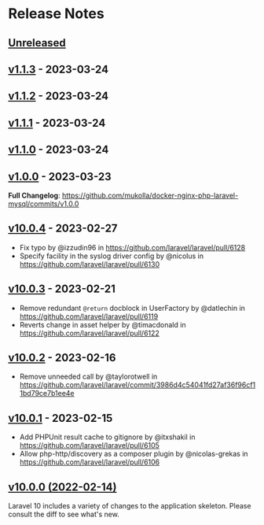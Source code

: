 # Release Notes

## [Unreleased](https://github.com/laravel/laravel/compare/v1.1.3...main)

## [v1.1.3](https://github.com/laravel/laravel/compare/v1.1.2...v1.1.3) - 2023-03-24

## [v1.1.2](https://github.com/laravel/laravel/compare/v1.1.1...v1.1.2) - 2023-03-24

## [v1.1.1](https://github.com/laravel/laravel/compare/v1.1.0...v1.1.1) - 2023-03-24

## [v1.1.0](https://github.com/laravel/laravel/compare/v1.0.0...v1.1.0) - 2023-03-24

## [v1.0.0](https://github.com/laravel/laravel/compare/v10.0.4...v1.0.0) - 2023-03-23

**Full Changelog**: https://github.com/mukolla/docker-nginx-php-laravel-mysql/commits/v1.0.0

## [v10.0.4](https://github.com/laravel/laravel/compare/v10.0.3...v10.0.4) - 2023-02-27

- Fix typo by @izzudin96 in https://github.com/laravel/laravel/pull/6128
- Specify facility in the syslog driver config by @nicolus in https://github.com/laravel/laravel/pull/6130

## [v10.0.3](https://github.com/laravel/laravel/compare/v10.0.2...v10.0.3) - 2023-02-21

- Remove redundant `@return` docblock in UserFactory by @datlechin in https://github.com/laravel/laravel/pull/6119
- Reverts change in asset helper by @timacdonald in https://github.com/laravel/laravel/pull/6122

## [v10.0.2](https://github.com/laravel/laravel/compare/v10.0.1...v10.0.2) - 2023-02-16

- Remove unneeded call by @taylorotwell in https://github.com/laravel/laravel/commit/3986d4c54041fd27af36f96cf11bd79ce7b1ee4e

## [v10.0.1](https://github.com/laravel/laravel/compare/v10.0.0...v10.0.1) - 2023-02-15

- Add PHPUnit result cache to gitignore by @itxshakil in https://github.com/laravel/laravel/pull/6105
- Allow php-http/discovery as a composer plugin by @nicolas-grekas in https://github.com/laravel/laravel/pull/6106

## [v10.0.0 (2022-02-14)](https://github.com/laravel/laravel/compare/v9.5.2...v10.0.0)

Laravel 10 includes a variety of changes to the application skeleton. Please consult the diff to see what's new.
